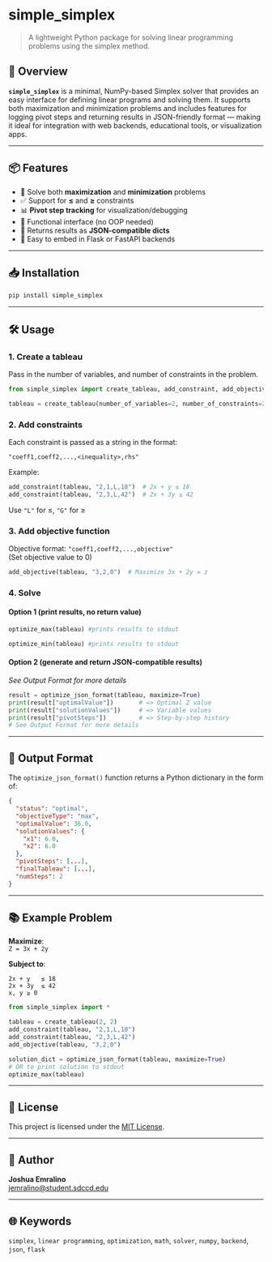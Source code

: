 # simple_simplex

> A lightweight Python package for solving linear programming problems using the simplex method.

## 🚀 Overview

**`simple_simplex`** is a minimal, NumPy-based Simplex solver that provides an easy interface for defining linear programs and solving them. It supports both maximization and minimization problems and includes features for logging pivot steps and returning results in JSON-friendly format — making it ideal for integration with web backends, educational tools, or visualization apps.

---

## 📦 Features

- 🧮 Solve both **maximization** and **minimization** problems  
- ✅ Support for **≤** and **≥** constraints  
- 📊 **Pivot step tracking** for visualization/debugging  
- 🔁 Functional interface (no OOP needed)  
- 🔗 Returns results as **JSON-compatible dicts**  
- 🧩 Easy to embed in Flask or FastAPI backends  

---

## 📥 Installation

```bash
pip install simple_simplex
```

---

## 🛠 Usage

### 1. Create a tableau

Pass in the number of variables, and number of constraints in the problem.

```python
from simple_simplex import create_tableau, add_constraint, add_objective, optimize_json_format

tableau = create_tableau(number_of_variables=2, number_of_constraints=2)
```

### 2. Add constraints

Each constraint is passed as a string in the format:

```
"coeff1,coeff2,...,<inequality>,rhs"
```

Example:

```python
add_constraint(tableau, "2,1,L,18")  # 2x + y ≤ 18
add_constraint(tableau, "2,3,L,42")  # 2x + 3y ≤ 42
```

Use `"L"` for ≤, `"G"` for ≥

### 3. Add objective function

Objective format: `"coeff1,coeff2,...,objective"`  
(Set objective value to 0)

```python
add_objective(tableau, "3,2,0")  # Maximize 3x + 2y = z
```

### 4. Solve

#### Option 1 (print results, no return value)

```python
optimize_max(tableau) #prints results to stdout
```

```python
optimize_min(tableau) #prints results to stdout
```

#### Option 2 (generate and return JSON-compatible results)

_See Output Format for more details_

```python
result = optimize_json_format(tableau, maximize=True)
print(result["optimalValue"])       # => Optimal Z value
print(result["solutionValues"])     # => Variable values
print(result["pivotSteps"])         # => Step-by-step history
# See Output Format for more details
```

---

## 📄 Output Format

The `optimize_json_format()` function returns a Python dictionary in the form of:

```json
{
  "status": "optimal",
  "objectiveType": "max",
  "optimalValue": 36.0,
  "solutionValues": {
    "x1": 6.0,
    "x2": 6.0
  },
  "pivotSteps": [...],
  "finalTableau": [...],
  "numSteps": 2
}
```

---

## 📚 Example Problem

**Maximize**:  
`Z = 3x + 2y`

**Subject to**:  

```
2x + y   ≤ 18  
2x + 3y  ≤ 42  
x, y ≥ 0
```

```python
from simple_simplex import *

tableau = create_tableau(2, 2)
add_constraint(tableau, "2,1,L,18")
add_constraint(tableau, "2,3,L,42")
add_objective(tableau, "3,2,0")

solution_dict = optimize_json_format(tableau, maximize=True)
# OR to print solution to stdout
optimize_max(tableau)
```

---

## 📝 License

This project is licensed under the [MIT License](LICENSE).

---

## 👤 Author

**Joshua Emralino**  
[jemralino@student.sdccd.edu](mailto:jemralino@student.sdccd.edu)

---

## 🌐 Keywords

`simplex`, `linear programming`, `optimization`, `math`, `solver`, `numpy`, `backend`, `json`, `flask`
